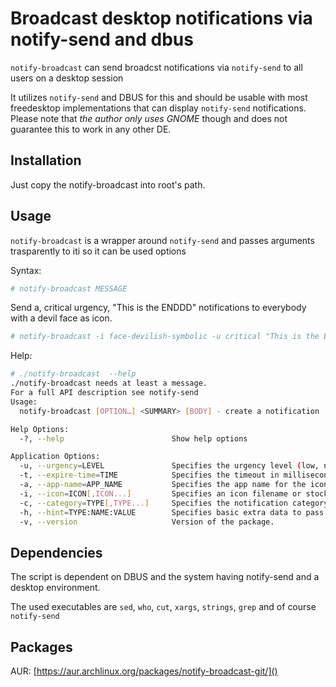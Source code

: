 # Broadcast desktop notifications via notify-send and dbus

`notify-broadcast` can send broadcst notifications via `notify-send` to all 
users on a desktop session

It utilizes `notify-send` and DBUS for this and should be usable with most 
freedesktop implementations that can display `notify-send` notifications.
Please note that _the author only uses GNOME_ though and does not guarantee
this to work in any other DE.

## Installation

Just copy the notify-broadcast into root's path.

## Usage

`notify-broadcast` is a wrapper around `notify-send` and passes arguments 
trasparently to iti so it can be used  options

Syntax:
```bash
# notify-broadcast MESSAGE
```

Send a, critical urgency, "This is the ENDDD" notifications to everybody with a
devil face as icon.
```bash
# notify-broadcast -i face-devilish-symbolic -u critical "This is the ENDDD"
```

Help:
```bash
# ./notify-broadcast  --help
./notify-broadcast needs at least a message.
For a full API description see notify-send
Usage:
  notify-broadcast [OPTION…] <SUMMARY> [BODY] - create a notification

Help Options:
  -?, --help                        Show help options

Application Options:
  -u, --urgency=LEVEL               Specifies the urgency level (low, normal, critical).
  -t, --expire-time=TIME            Specifies the timeout in milliseconds at which to expire the notification.
  -a, --app-name=APP_NAME           Specifies the app name for the icon
  -i, --icon=ICON[,ICON...]         Specifies an icon filename or stock icon to display.
  -c, --category=TYPE[,TYPE...]     Specifies the notification category.
  -h, --hint=TYPE:NAME:VALUE        Specifies basic extra data to pass. Valid types are int, double, string and byte.
  -v, --version                     Version of the package.


```

## Dependencies

The script is dependent on DBUS and the system having notify-send and a desktop
environment.

The used executables are `sed`, `who`, `cut`, `xargs`, `strings`, `grep` and of
course `notify-send`

## Packages

AUR: [https://aur.archlinux.org/packages/notify-broadcast-git/]()

